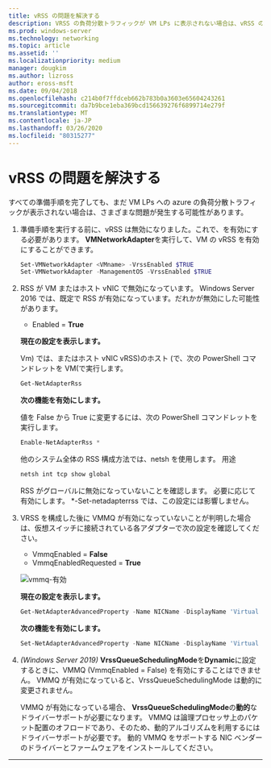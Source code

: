 ```yaml
---
title: vRSS の問題を解決する
description: VRSS の負荷分散トラフィックが VM LPs に表示されない場合は、vRSS の問題を解決します。
ms.prod: windows-server
ms.technology: networking
ms.topic: article
ms.assetid: ''
ms.localizationpriority: medium
manager: dougkim
ms.author: lizross
author: eross-msft
ms.date: 09/04/2018
ms.openlocfilehash: c214b0f7ffdceb662b783b0a3603e65604243261
ms.sourcegitcommit: da7b9bce1eba369bcd156639276f6899714e279f
ms.translationtype: MT
ms.contentlocale: ja-JP
ms.lasthandoff: 03/26/2020
ms.locfileid: "80315277"
---
```

# <a name="resolve-vrss-issues"></a>vRSS の問題を解決する

すべての準備手順を完了しても、まだ VM LPs への azure の負荷分散トラフィックが表示されない場合は、さまざまな問題が発生する可能性があります。

1. 準備手順を実行する前に、vRSS は無効になりました。これで、を有効にする必要があります。 **VMNetworkAdapter**を実行して、VM の vRSS を有効にすることができます。

   ```PowerShell
   Set-VMNetworkAdapter <VMname> -VrssEnabled $TRUE
   Set-VMNetworkAdapter -ManagementOS -VrssEnabled $TRUE
   ```

2. RSS が VM またはホスト vNIC で無効になっています。 Windows Server 2016 では、既定で RSS が有効になっています。だれかが無効にした可能性があります。 

   - Enabled = **True**

   **現在の設定を表示します。** 

   Vm\) では、またはホスト vNIC vRSS\)のホスト \(で、次の PowerShell コマンドレットを VM\(で実行します。

   ```PowerShell
   Get-NetAdapterRss
   ```

   **次の機能を有効にします。** 

   値を False から True に変更するには、次の PowerShell コマンドレットを実行します。

   ```PowerShell
   Enable-NetAdapterRss *
   ```
   
   他のシステム全体の RSS 構成方法では、netsh を使用します。 用途 
   
    ```cmd
   netsh int tcp show global
   ```
   
   RSS がグローバルに無効になっていないことを確認します。 必要に応じて有効にします。 *-Set-netadapterrss では、この設定には影響しません。

3. VRSS を構成した後に VMMQ が有効になっていないことが判明した場合は、仮想スイッチに接続されている各アダプターで次の設定を確認してください。

   - VmmqEnabled = **False**
   - VmmqEnabledRequested = **True**

   ![vmmq-有効](../../media/vmmq-enabled.png)

   **現在の設定を表示します。** 

   ```PowerShell
   Get-NetAdapterAdvancedProperty -Name NICName -DisplayName 'Virtual Switch RSS'
   ```

   **次の機能を有効にします。** 

   ```PowerShell
   Set-NetAdapterAdvancedProperty -Name NICName -DisplayName 'Virtual Switch RSS' -DisplayValue Enabled”
   ```
 
4. _(Windows Server 2019)_ **VrssQueueSchedulingMode**を**Dynamic**に設定するときに、VMMQ (VmmqEnabled = False) を有効にすることはできません。 VMMQ が有効になっていると、VrssQueueSchedulingMode は動的に変更されません。<p>VMMQ が有効になっている場合、 **VrssQueueSchedulingMode**の**動的**なドライバーサポートが必要になります。  VMMQ は論理プロセッサ上のパケット配置のオフロードであり、そのため、動的アルゴリズムを利用するにはドライバーサポートが必要です。  動的 VMMQ をサポートする NIC ベンダーのドライバーとファームウェアをインストールしてください。



---

